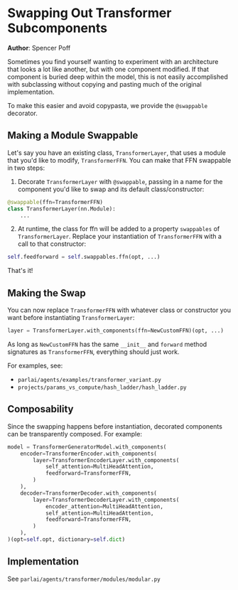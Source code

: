 # Swapping Out Transformer Subcomponents

__Author__: Spencer Poff

Sometimes you find yourself wanting to experiment with an architecture that looks a lot like another, but with one component modified. If that component is buried deep within the model, this is not easily accomplished with subclassing without copying and pasting much of the original implementation.

To make this easier and avoid copypasta, we provide the `@swappable` decorator.

## Making a Module Swappable

Let's say you have an existing class, `TransformerLayer`, that uses a module that you'd like to modify, `TransformerFFN`. You can make that FFN swappable in two steps:

1. Decorate `TransformerLayer` with `@swappable`, passing in a name for the component you'd like to swap and its default class/constructor:
```python
@swappable(ffn=TransformerFFN)
class TransformerLayer(nn.Module):
    ...
```

2. At runtime, the class for ffn will be added to a property `swappables` of `TransformerLayer`. Replace your instantiation of `TransformerFFN` with a call to that constructor:

```python
self.feedforward = self.swappables.ffn(opt, ...)
```

That's it!

## Making the Swap

You can now replace `TransformerFFN` with whatever class or constructor you want before instantiating `TransformerLayer`:
```python
layer = TransformerLayer.with_components(ffn=NewCustomFFN)(opt, ...)
```

As long as `NewCustomFFN` has the same `__init__` and `forward` method signatures as `TransformerFFN`, everything should just work.

For examples, see:
- `parlai/agents/examples/transformer_variant.py`
- `projects/params_vs_compute/hash_ladder/hash_ladder.py`

## Composability

Since the swapping happens before instantiation, decorated components can be transparently composed. For example:
```python
model = TransformerGeneratorModel.with_components(
    encoder=TransformerEncoder.with_components(
        layer=TransformerEncoderLayer.with_components(
            self_attention=MultiHeadAttention,
            feedforward=TransformerFFN,
        )
    ),
    decoder=TransformerDecoder.with_components(
        layer=TransformerDecoderLayer.with_components(
            encoder_attention=MultiHeadAttention,
            self_attention=MultiHeadAttention,
            feedforward=TransformerFFN,
        )
    ),
)(opt=self.opt, dictionary=self.dict)
```

## Implementation

See `parlai/agents/transformer/modules/modular.py`
